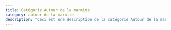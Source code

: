 ```yaml
---
title: Catégorie Autour de la marmite
category: autour-de-la-marmite
description: "Ceci est une description de la catégorie Autour de la marmite"
---
```

